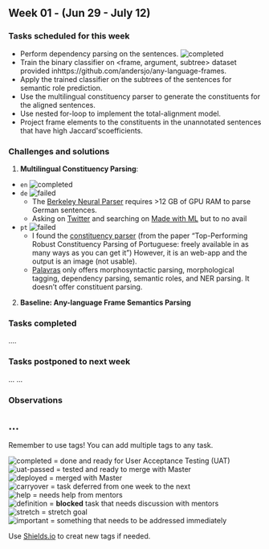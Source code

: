 ## Week 01 - (Jun 29 - July 12)

### Tasks scheduled for this week
- Perform dependency parsing on the sentences. ![completed](https://img.shields.io/static/v1?label=&message=completed&color=green)
- Train the binary classifier on <frame, argument, subtree> dataset provided inhttps://github.com/andersjo/any-language-frames.
- Apply the trained classifier on the subtrees of the sentences for semantic role prediction.
- Use the multilingual constituency parser to generate the constituents for the aligned sentences.
- Use nested for-loop to implement the total-alignment model.
- Project frame elements to the constituents in the unannotated sentences that have high Jaccard'scoefficients.


### Challenges and solutions
1. **Multilingual Constituency Parsing**:
- `en` ![completed](https://img.shields.io/static/v1?label=&message=completed&color=green)
- `de` ![failed](https://img.shields.io/static/v1?label=&message=failed&color=red)
  - The [Berkeley Neural Parser](https://github.com/nikitakit/self-attentive-parser) requires >12 GB of GPU RAM to parse German sentences.
  - Asking on [Twitter](https://twitter.com/yongzhengxin/status/1281034412059242498) and searching on [Made with ML](https://madewithml.com/projects/search-results/?tags=constituency-parsing) but to no avail
- `pt` ![failed](https://img.shields.io/static/v1?label=&message=failed&color=red)
  - I found the [constituency parser](http://lxcenter.di.fc.ul.pt/services/en/LXServicesParser.html) (from the paper “Top-Performing Robust Constituency Parsing of Portuguese: freely available in as many ways as you can get it”) However, it is an web-app and the output is an image (not usable).
  - [Palavras](https://visl.sdu.dk/visl/pt/parsing/automatic/parse.php) only offers morphosyntactic parsing, morphological tagging, dependency parsing, semantic roles, and NER parsing. It doesn’t offer constituent parsing. 
  
2. **Baseline: Any-language Frame Semantics Parsing**


### Tasks completed

....

### Tasks postponed to next week

...
...

### Observations

...
---
Remember to use tags! You can add multiple tags to any task.

![completed](https://img.shields.io/static/v1?label=&message=completed&color=green) = done and ready for User Acceptance Testing (UAT)<br>
![uat-passed](https://img.shields.io/static/v1?label=UAT&message=passed&color=success) = tested and ready to merge with Master<br>
![deployed](https://img.shields.io/static/v1?label=&message=deployed&color=success) = merged with Master<br>
![carryover](https://img.shields.io/static/v1?label=&message=carryover&color=yellow) = task deferred from one week to the next<br>
![help](https://img.shields.io/static/v1?label=&message=need_help&color=blue) = needs help from mentors<br>
![definition](https://img.shields.io/static/v1?label=&message=needs_definition&color=orange) = **blocked** task that needs discussion with mentors<br>
![stretch](https://img.shields.io/static/v1?label=&message=stretch&color=orange) = stretch goal <br>
![important](https://img.shields.io/static/v1?label=&message=important&color=red) = something that needs to be addressed immediately<br>


Use [Shields.io](https://shields.io) to creat new tags if needed.

